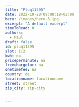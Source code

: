 ```yaml
---
title: "Pluq11395"
date: 2022-10-28T09:08:18+02:00
hero: /images/hero-3.jpg
excerpt: "A default excerpt"
timeToRead: 0
authors:
  - Paul
draft: false
id: pluq11395
slot: 1|2
kwh: na
priceperminute: na
freechargefor: na
onetimefee: na
country: de
locationname: locationname
street: street
zip_city: zip-city


---
```

